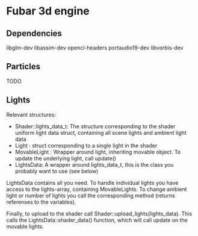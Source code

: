 Fubar 3d engine
==========

Dependencies
------------
libglm-dev
libassim-dev
opencl-headers
portaudio19-dev
libvorbis-dev

Particles
--------
TODO

Lights
------
Relevant structures:

* Shader::lights_data_t: The structure corresponding to the shader uniform light data struct, containing all scene lights and ambient light data
* Light : struct corresponding to a single light in the shader
* MovableLight : Wrapper around light, inheriting movable object. To update the underlying light, call update()
* LightsData: A wrapper around lights_data_t, this is the class you probably want to use (see below)

LightsData contains all you need. To handle individual lights you have access to the lights-array, containing MovableLights. 
To change ambient light or number of lights you call the corresponding method (returns referenses to the variables).

Finally, to upload to the shader call Shader::upload_lights(lights_data). This calls the LightsData::shader_data() function, which will call update on the movable lights.




